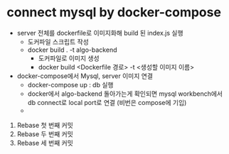 # connect mysql by docker-compose
- server 전체를 dockerfile로 이미지화해 build 된 index.js 실행 
  - 도커파일 스크립트 작성
  - docker build . -t algo-backend
    - 도커파일로 이미지 생성
    - docker build <Dockerfile 경로> -t <생성할 이미지 이름>
- docker-compose에서 Mysql, server 이미지 연결
  - docker-compose up : db 실행
  - docker에서 algo-backend 돌아가는게 확인되면 mysql workbench에서 db connect로 local port로 연결 (비번은 compose에 기입)
  - 
1. Rebase 첫 번째 커밋
2. Rebase 두 번째 커밋
3. Rebase 세 번째 커밋
